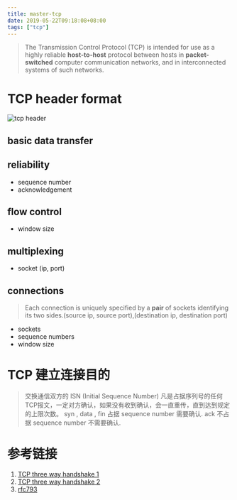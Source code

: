 ```yaml
---
title: master-tcp
date: 2019-05-22T09:18:08+08:00
tags: ["tcp"]
---
```


> The Transmission Control Protocol (TCP) is intended for use as a highly
reliable **host-to-host** protocol between hosts in **packet-switched** computer communication networks, and in interconnected systems of such networks.

# TCP header format

![tcp header](https://gitee.com/stardustman/pictrues/raw/master/img/master-tcp-tcp-header.png)

## basic data transfer

## reliability

* sequence number
* acknowledgement

## flow control

* window size

## multiplexing

* socket (ip, port)

## connections

> Each connection is uniquely specified by a **pair** of sockets identifying its two sides.(source ip, source port),(destination ip, destination port)

* sockets
* sequence numbers
* window size

# TCP 建立连接目的

> 交换通信双方的 ISN (Initial Sequence Number)
> 凡是占据序列号的任何TCP报文，一定对方确认，如果没有收到确认，会一直重传，直到达到规定的上限次数。
> syn , data , fin 占据 sequence number 需要确认. ack 不占据 sequence number 不需要确认.

# 参考链接

1. [TCP three way handshake 1]()
2. [TCP three way handshake 2]()
3. [rfc793](https://tools.ietf.org/html/rfc793)
